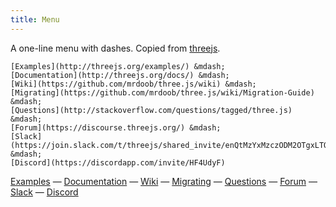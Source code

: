 ```yaml
---
title: Menu
---
```


A one-line menu with dashes. Copied from [threejs](https://github.com/mrdoob/three.js/blob/dev/README.md).

	[Examples](http://threejs.org/examples/) &mdash;
	[Documentation](http://threejs.org/docs/) &mdash;
	[Wiki](https://github.com/mrdoob/three.js/wiki) &mdash;
	[Migrating](https://github.com/mrdoob/three.js/wiki/Migration-Guide) &mdash;
	[Questions](http://stackoverflow.com/questions/tagged/three.js) &mdash;
	[Forum](https://discourse.threejs.org/) &mdash;
	[Slack](https://join.slack.com/t/threejs/shared_invite/enQtMzYxMzczODM2OTgxLTQ1YmY4YTQxOTFjNDAzYmQ4NjU2YzRhNzliY2RiNDEyYjU2MjhhODgyYWQ5Y2MyZTU3MWNkOGVmOGRhOTQzYTk) &mdash;
	[Discord](https://discordapp.com/invite/HF4UdyF)

[Examples](http://threejs.org/examples/) &mdash;
[Documentation](http://threejs.org/docs/) &mdash;
[Wiki](https://github.com/mrdoob/three.js/wiki) &mdash;
[Migrating](https://github.com/mrdoob/three.js/wiki/Migration-Guide) &mdash;
[Questions](http://stackoverflow.com/questions/tagged/three.js) &mdash;
[Forum](https://discourse.threejs.org/) &mdash;
[Slack](https://join.slack.com/t/threejs/shared_invite/enQtMzYxMzczODM2OTgxLTQ1YmY4YTQxOTFjNDAzYmQ4NjU2YzRhNzliY2RiNDEyYjU2MjhhODgyYWQ5Y2MyZTU3MWNkOGVmOGRhOTQzYTk) &mdash;
[Discord](https://discordapp.com/invite/HF4UdyF)
